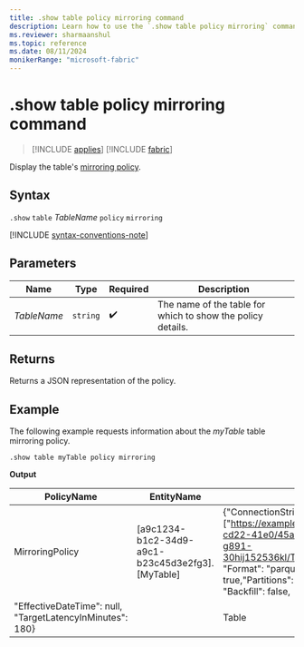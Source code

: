 ```yaml
---
title: .show table policy mirroring command
description: Learn how to use the `.show table policy mirroring` command to display the table's mirroring policy.
ms.reviewer: sharmaanshul
ms.topic: reference
ms.date: 08/11/2024
monikerRange: "microsoft-fabric"
---
```

# .show table policy mirroring command

> [!INCLUDE [applies](../includes/applies-to-version/applies.md)] [!INCLUDE [fabric](../includes/applies-to-version/fabric.md)]

Display the table's [mirroring policy](mirroring-policy.md).

## Syntax

`.show` `table` *TableName* `policy` `mirroring`

[!INCLUDE [syntax-conventions-note](../includes/syntax-conventions-note.md)]

## Parameters

|Name|Type|Required|Description|
|--|--|--|--|
|*TableName*| `string` | :heavy_check_mark:|The name of the table for which to show the policy details.|

## Returns

Returns a JSON representation of the policy.

## Example

The following example requests information about the *myTable* table mirroring policy.

```kusto
.show table myTable policy mirroring 
```

**Output**

|PolicyName|EntityName|Policy|ChildEntities| EntityType|
|------|------|------|------|------|
|MirroringPolicy|[a9c1234-b1c2-34d9-a9c1-b23c45d3e2fg3].[MyTable]	|{"ConnectionStrings": ["https://example.microsoft.com/45a01bcd-cd22-41e0/45a01bcd-cd22-41e0-567f-g891-30hij152536kl/Tables/myTable/;******"], "Format": "parquet", "IsEnabled": true,"Partitions": null, "PathFormat": null, "Backfill": false,
  "EffectiveDateTime": null, "TargetLatencyInMinutes": 180} | | Table|
